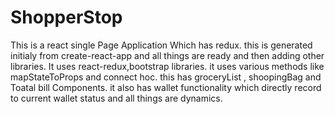 # ShopperStop
This is a  react single Page Application Which has redux.
this is generated initialy from create-react-app and all things are ready and then adding other libraries.
It uses react-redux,bootstrap libraries.
it uses various methods like mapStateToProps and connect hoc.
this has groceryList , shoopingBag and Toatal bill Components.
it also has wallet functionality which directly record to current wallet status and all things are dynamics.
